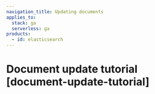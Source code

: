 ```yaml
---
navigation_title: Updating documents
applies_to:
  stack: ga
  serverless: ga
products:
  - id: elasticsearch
---
```


# Document update tutorial [document-update-tutorial]
